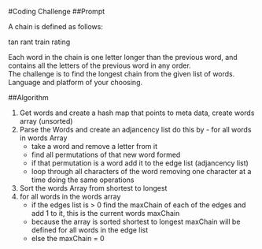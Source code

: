 #Coding Challenge
##Prompt

A chain is defined as follows:

tan
rant
train
rating
 
Each word in the chain is one letter longer than the previous word, and contains all the letters of the previous word in any order.  
The challenge is to find the longest chain from the given list of words.  Language and platform of your choosing.

##Algorithm
1.  Get words and create a hash map that points to meta data, create words array (unsorted)
2.  Parse the Words and create an adjancency list do this by - for all words in words Array
    -  take a word and remove a letter from it
    -  find all permutations of that new word formed
    -  if that permutation is a word add it to the edge list (adjancency list)
    -  loop through all characters of the word removing one character at a time doing the same operations
3.  Sort the words Array from shortest to longest
4.  for all words in the words array 
    - if the edges list is > 0 find the maxChain of each of the edges and add 1 to it, this is the current words maxChain 
    - because the array is sorted shortest to longest maxChain will be defined for all words in the edge list
    - else the maxChain = 0